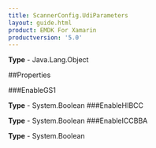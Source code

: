 ```yaml
---
title: ScannerConfig.UdiParameters
layout: guide.html
product: EMDK For Xamarin 
productversion: '5.0' 
---
```



**Type** - Java.Lang.Object

##Properties

###EnableGS1


**Type** - System.Boolean
###EnableHIBCC


**Type** - System.Boolean
###EnableICCBBA


**Type** - System.Boolean
